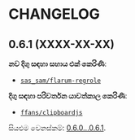 CHANGELOG
=========


0.6.1 (XXXX-XX-XX)
------------------

**නව දිගු සඳහා සහාය එක් කෙරිණි**:

* [`sas_sam/flarum-regrole`](https://github.com/SasSam/flarum-regrole)


**දිගු සඳහා පරිවර්තන යාවත්කාල කෙරිණි**:

* [`ffans/clipboardjs`](https://github.com/FFans/clipboardjs)


සියළුම වෙනස්කම්: [0.6.0...0.6.1](https://github.com/flarum-lang/sinhala/compare/0.6.0...0.6.1).


